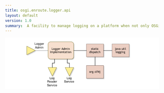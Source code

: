 ```yaml
---
title: osgi.enroute.logger.api
layout: default
version: 1.0
summary:  A facility to manage logging on a platform when not only OSGi logging is used.
---
```


![Logger Admin Collaboration Diagram](/img/services/osgi.enroute.logger.overview.png)
